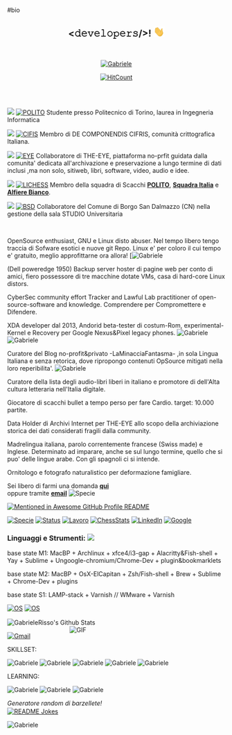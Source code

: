 

 #bio

 <div align="center">
 <h2><𝚍𝚎𝚟𝚎𝚕𝚘𝚙𝚎𝚛𝚜/>! <img src="https://github.com/ABSphreak/ABSphreak/blob/master/gifs/Hi.gif" width="25px"></h2>
 </div>



 <div align="center">

 <br>
 
[![Gabriele](https://img.shields.io/badge/Gabriele-Risso-success?style=flat-square&logo=mailchimp&logoColor=black)](https://github.com/GabrieleRisso/bio)

[![HitCount](http://hits.dwyl.com/GabrieleRisso/READMEmd.svg)](http://hits.dwyl.com/GabrieleRisso/READMEmd)

 <br>
 



 </div>

 <div align="left">



</br><img src="https://upload.wikimedia.org/wikipedia/it/thumb/2/27/Politecnico_di_Torino_-_Logo.svg/1024px-Politecnico_di_Torino_-_Logo.svg.png" width="30px">  [![POLITO](https://img.shields.io/badge/Polito-Ing_Inf-blue?style=flat-square&logo=when-i-work&logoColor=black)](https://didattica.polito.it/pls/portal30/sviluppo.offerta_formativa_2019.vis?p_coorte=2021&p_sdu=37&p_cds=3) Studente presso Politecnico di Torino, laurea in Ingegneria Informatica
 
<img src="https://www.decifris.it/logo_colore.jpg" width="30px">  [![CIFIS](https://img.shields.io/badge/Componedis-de_Cifris-blue?style=flat-square&logo=when-i-work&logoColor=black)](http://www.decifris.it/)
 Membro di DE COMPONENDIS CIFRIS, comunità crittografica Italiana. 
 
<img src="https://the-eye.eu/public/.css/Eye_of_Providence.png" width="30px"> [![EYE](https://img.shields.io/badge/The-EYE-red?style=flat-square&logo=when-i-work&logoColor=black)](https://the-eye.eu/)
 Collaboratore di THE-EYE, piattaforma no-prfit guidata dalla comunita' dedicata all'archivazione e preservazione a lungo termine di dati inclusi ,ma non solo,  sitiweb, libri, software, video, audio e idee.

<img src="https://upload.wikimedia.org/wikipedia/commons/thumb/a/af/Lichess_Logo.svg/90px-Lichess_Logo.svg.png" width="32px">  [![LICHESS](https://img.shields.io/badge/Li-Chess-white?style=flat-square&logo=when-i-work&logoColor=black)](https://lichess.org/)
 Membro della squadra di Scacchi <a href="https://lichess.org/team/polito"><b>POLITO</b></a>, <a href="https://lichess.org/team/italia-scacchi"><b>Squadra Italia</b></a> e <a href="https://lichess.org/team/alfiere-bianco"><b>Alfiere Bianco</b></a>.

<img src="https://www.comune.borgosandalmazzo.cn.it/stemma.png" width="25px">   [![BSD](https://img.shields.io/badge/Borgo-San_Dalmazzo-green?style=flat-square&logo=when-i-work&logoColor=black)](https://www.comune.borgosandalmazzo.cn.it/)
   Collaboratore del Comune di Borgo San Dalmazzo (CN) nella gestione della sala STUDIO Universitaria 




 
 
 </br>

OpenSource enthusiast, GNU e Linux disto abuser. Nel tempo libero tengo traccia di Sofware esotici e nuove git Repo. Linux e' per coloro il cui tempo e' gratuito, meglio approfittarne ora allora! [![Gabriele](https://img.shields.io/badge/Arch_Linux-1793D1?style=for-the-badge&logo=arch-linux&logoColor=white)

(Dell poweredge 1950) Backup server hoster di pagine web per conto di amici, fiero possessore di tre macchine dotate VMs, casa di hard-core Linux distors.

CyberSec community effort Tracker and Lawful Lab practitioner of open-source-software and knowledge. Comprendere per Compromettere e Difendere.

XDA developer dal 2013, Andorid beta-tester di costum-Rom, experimental-Kernel e Recovery per Google Nexus&Pixel legacy phones.
![Gabriele](https://img.shields.io/badge/Android-3DDC84?style=for-the-badge&logo=android&logoColor=white)
![Gabriele](https://img.shields.io/badge/XDA_Developers-F59812?style=for-the-badge&logo=xda-developers&logoColor=black)

Curatore del Blog no-profit&privato -LaMinacciaFantasma- ,in sola Lingua Italiana e senza retorica, dove ripropongo contenuti OpSource mitigati nella loro reperibilita'. ![Gabriele](https://img.shields.io/badge/Blogger-FF5722?style=for-the-badge&logo=blogger&logoColor=white)

Curatore della lista degli audio-libri liberi in italiano e promotore di dell'Alta cultura letteraria nell'Italia digitale.

Giocatore di scacchi bullet a tempo perso per fare Cardio. target: 10.000 partite.

Data Holder di Archivi Internet per THE-EYE allo scopo della archiviazione storica dei dati considerati fragili dalla community.

Madrelingua italiana, parolo correntemente francese (Swiss made) e Inglese. Determinato ad imparare, anche se sul lungo termine, quello che si puo' delle lingue arabe. Con gli spagnoli ci si intende.

Ornitologo e fotografo naturalistico per deformazione famigliare. 










Sei libero di farmi una domanda <a href="https://github.com/GabrieleRisso/GabrieleRisso/issues/new"><b>qui</b></a><br> 
oppure tramite <a href="mailto:gabriele.risso502@gmail.com"><b>email</b></a>
 ![Specie](https://img.shields.io/badge/Ask%20me-anything-1abc9c.svg)


[![Mentioned in Awesome GitHub Profile README](https://awesome.re/mentioned-badge-flat.svg)](https://github.com/abhisheknaiidu/awesome-github-profile-readme)

[![Specie](https://img.shields.io/badge/Specie-Homo_sapiens-success?style=flat-square&logo=mailchimp&logoColor=white)](https://en.wikipedia.org/wiki/Homo_sapiens)
[![Status](https://img.shields.io/badge/Status-Stabile-success?style=flat-square&logo=gravatar&logoColor=white)](https://en.wikipedia.org/wiki/Life)
[![Lavoro](https://img.shields.io/badge/Lavoro-studente_PolitecnicoDiTorino-success?style=flat-square&logo=microgenetics&logoColor=white)](https://www.polito.it/)
[![ChessStats](https://img.shields.io/badge/ChessStats-GabrieleRisso-informational?style=flat-square&logo=jekyll&logoColor=white)](https://lichess.org/@/GabrieleRisso/perf/bullet/)
[![LinkedIn](https://img.shields.io/badge/LinkedIn-GabrieleRisso-informational?style=flat-square&logo=linkedin&logoColor=white)](https://it.linkedin.com/in/gabriele-risso-0b1a03166)
[![Google](https://img.shields.io/badge/Google-deleted-inactive?style=flat-square&logo=google&logoColor=white)](https://github.com/tycrek/degoogle)

### Linguaggi e Strumenti: <img src="https://media.giphy.com/media/WUlplcMpOCEmTGBtBW/giphy.gif" width="50">

base state M1: MacBP + Archlinux + xfce4/i3-gap + Alacritty&Fish-shell + Yay + Sublime + Ungoogle-chromium/Chrome-Dev + plugin&bookmarklets

base state M2: MacBP + OsX-ElCapitan + Zsh/Fish-shell + Brew + Sublime + Chrome-Dev + plugins

base state S1: LAMP-stack + Varnish // WMware + Varnish

[![OS](https://img.shields.io/badge/OS-macOS-informational?style=flat-square&logo=apple&logoColor=white)](https://en.wikipedia.org/wiki/MacOS)
[![OS](https://img.shields.io/badge/OS-ArchLinux-informational?style=flat-square&logo=linux&logoColor=white)](https://wiki.archlinux.org)

 <img align="center" src="https://github-readme-stats.vercel.app/api?username=GabrieleRisso&include_all_commits=true&count_private=true&show_icons=true&line_height=20&title_color=7A7ADB&icon_color=2234AE&text_color=D3D3D3&bg_color=0,000000,130F40" alt="GabrieleRisso's Github Stats">


<img align="right" alt="GIF" src="https://raw.githubusercontent.com/rahul-jha98/rahul-jha98/main/techstack.gif" width="360px"/>



<br>












 [![Gmail](https://img.shields.io/badge/-GabrieleRisso-c14438?style=flat&logo=Gmail&logoColor=white)](mailto:gabrile.risso502@gmail.com)
 
 SKILLSET:
 
 ![Gabriele](https://img.shields.io/badge/C-00599C?style=for-the-badge&logo=c&logoColor=white)
 ![Gabriele](https://img.shields.io/badge/Python-3776AB?style=for-the-badge&logo=python&logoColor=white)
 ![Gabriele](https://img.shields.io/badge/HTML-239120?style=for-the-badge&logo=html5&logoColor=white)
 ![Gabriele](https://img.shields.io/badge/JavaScript-F7DF1E?style=for-the-badge&logo=javascript&logoColor=black)
 ![Gabriele](https://img.shields.io/badge/Markdown-000000?style=for-the-badge&logo=markdown&logoColor=white)
 
 LEARNING:
 
 ![Gabriele](https://img.shields.io/badge/Go-00ADD8?style=for-the-badge&logo=go&logoColor=white)
 ![Gabriele](https://img.shields.io/badge/Lua-2C2D72?style=for-the-badge&logo=lua&logoColor=white)
 ![Gabriele](https://img.shields.io/badge/Rust-000000?style=for-the-badge&logo=rust&logoColor=white)

 
 
 <i>Generatore random di barzellete! </i><br>
 <a href="https://readme-jokes.vercel.app"><img align="center" src="https://readme-jokes.vercel.app/api?bgColor=%23073b4c&textColor=%2306d6a0&aColor=%2306d6a0&borderColor=%2306d6a0" alt="README Jokes"></a>


![Gabriele](http://ForTheBadge.com/images/badges/built-with-swag.svg)

  
